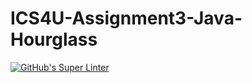 # ICS4U-Assignment3-Java-Hourglass

[![GitHub's Super Linter](https://github.com/jonathan-pasco-arnone/ICS4U-Assignment3-Java-Hourglass/workflows/GitHub's%20Super%20Linter/badge.svg)](https://github.com/jonathan-pasco-arnone/ICS4U-Assignment3-Java-Hourglass/actions)
